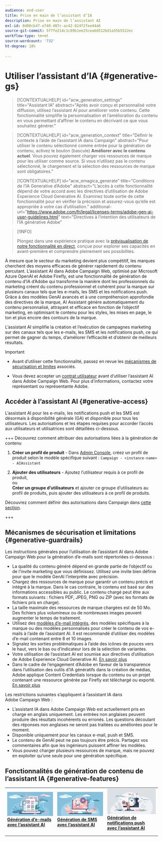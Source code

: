 ```yaml
---
audience: end-user
title: Prise en main de l’assistant d’IA
description: Prise en main de l’assistant AI
exl-id: 0d00cb47-e740-407c-ac42-824f2fee44a6
source-git-commit: 5f7fe214c1c89b1ee25cea6d512bd1a55b5522ec
workflow-type: tm+mt
source-wordcount: '732'
ht-degree: 18%

---
```


# Utiliser l’assistant d’IA {#generative-gs}

>[!CONTEXTUALHELP]
>id="acw_generation_settings"
>title="Assistant IA"
>abstract="Après avoir conçu et personnalisé votre diffusion, utilisez l’assistant AI pour améliorer votre contenu. Cette fonctionnalité simplifie la personnalisation et l’amélioration du contenu en vous permettant d’affiner le contenu en décrivant ce que vous souhaitez générer."

>[!CONTEXTUALHELP]
>id="acw_generation_context"
>title="Définir le contexte à l’aide de l’assistant IA dans Campaign"
>abstract="Pour utiliser le contenu sélectionné comme entrée pour la génération de contenu, activez le bouton (bascule) **Améliorer avec le contenu actuel**. Vous pouvez également charger vos ressources de marque pour les utiliser comme source. Si vous n’utilisez pas le contenu sélectionné, le chargement et la sélection des ressources de marque sont obligatoires."

>[!CONTEXTUALHELP]
>id="acw_emagica_generate"
>title="Conditions de l’IA Generative d’Adobe"
>abstract="L’accès à cette fonctionnalité dépend de votre accord avec les directives d’utilisation de Adobe Experience Cloud Generative AI. Examinez toute sortie de cette fonctionnalité pour en vérifier la précision et assurez-vous qu’elle est appropriée à votre cas d’utilisation."
>additional-url="https://www.adobe.com/fr/legal/licenses-terms/adobe-gen-ai-user-guidelines.html" text="Directives à l’intention des utilisateurs de l’IA générative Adobe"

>[!INFO]
>
>Plongez dans une expérience pratique avec la [prévisualisation de notre fonctionnalité en direct](https://experienceleague.adobe.com/fr/apps/journey-optimizer/ai-assistant-content-accelerator), conçue pour explorer ses capacités en avant-première et comprendre pleinement ses possibilités.

À mesure que le secteur du marketing devient plus compétitif, les marques cherchent des moyens efficaces de générer rapidement du contenu percutant. L’assistant AI dans Adobe Campaign Web, optimisé par Microsoft Azure OpenAI et Adobe Firefly, est une fonctionnalité de génération de contenu d’IA d’Adobe qui transforme la manière dont les professionnels du marketing créent du contenu professionnel et cohérent pour la marque sur plusieurs canaux tels que les e-mails, les SMS et les notifications push. Grâce à des modèles GenAI avancés et à une compréhension approfondie des directives de la marque, AI Assistant génère automatiquement du contenu personnalisé, attrayant et efficace en fonction de l’objectif marketing, en optimisant le contenu pour les styles, les mises en page, le ton et plus encore des contours de la marque.

L’assistant AI simplifie la création et l’exécution de campagnes marketing sur des canaux tels que les e-mails, les SMS et les notifications push, ce qui permet de gagner du temps, d’améliorer l’efficacité et d’obtenir de meilleurs résultats.

>[!IMPORTANT]
>
>* Avant d’utiliser cette fonctionnalité, passez en revue les [mécanismes de sécurisation et limites](#generative-guardrails) associés.
>
>* Vous devez accepter un [contrat utilisateur](https://www.adobe.com/fr/legal/licenses-terms/adobe-dx-gen-ai-user-guidelines.html) avant d’utiliser l’assistant AI dans Adobe Campaign Web. Pour plus d’informations, contactez votre représentant ou représentante Adobe.

## Accéder à l’assistant AI {#generative-access}

L’assistant AI pour les e-mails, les notifications push et les SMS est désormais à disponibilité générale (GA) et disponible pour tous les utilisateurs. Les autorisations et les étapes requises pour accorder l’accès aux utilisateurs et utilisatrices sont détaillées ci-dessous.

+++ Découvrez comment attribuer des autorisations liées à la génération de contenu

1. **Créer un profil de produit** - Dans [Admin Console](https://stage.adminconsole.adobe.com/), créez un profil de produit selon le modèle spécifique suivant :
   `Campaign - <instance-name> - AIAssistant`

1. **Ajouter des utilisateurs** - Ajoutez l’utilisateur requis à ce profil de produit,\
   ou\
   **Créer un groupe d’utilisateurs** et ajouter ce groupe d’utilisateurs au profil de produits, puis ajouter des utilisateurs à ce profil de produits.

Découvrez comment définir des autorisations dans Campaign dans [cette section](../get-started/permissions.md).

+++

## Mécanismes de sécurisation et limitations {#generative-guardrails}

Les instructions générales pour l’utilisation de l’assistant AI dans Adobe Campaign Web pour la génération d’e-mails sont répertoriées ci-dessous :

* La qualité du contenu généré dépend en grande partie de l’objectif ou de l’invite marketing que vous définissez. Utilisez une invite bien définie pour que le modèle GenAI l’interprète avec précision.
* Chargez des ressources de marque pour garantir un contenu précis et intégré à la marque. Dans le cas contraire, le contenu est basé sur des informations accessibles au public. Le contenu chargé peut être aux formats suivants : fichiers PDF, JPEG, PNG ou ZIP (avec les formats de fichiers pris en charge).
* La taille maximale des ressources de marque chargées est de 50 Mo. Des fichiers plus volumineux ou de nombreuses images peuvent augmenter le temps de traitement.
* Utilisez des [modèles d’e-mail intégrés](../email/create-email-templates.md), des modèles spécifiques à la marque ou des modèles personnalisés pour créer le contenu de vos e-mails à l’aide de l’assistant AI. Il est recommandé d’utiliser des modèles d’e-mail contenant entre 8 et 10 images.
* Signalez les sorties problématiques à l’aide des icônes de pouces vers le haut, vers le bas ou d’indicateur lors de la sélection de variantes.
* Votre utilisation de l’assistant AI est soumise aux directives d’utilisation de Adobe Experience Cloud Generative AI. [En savoir plus](https://www.adobe.com/fr/legal/licenses-terms/adobe-dx-gen-ai-user-guidelines.html)
* Dans le cadre de l’engagement d’Adobe en faveur de la transparence dans l’utilisation des outils d’IA génératifs dans la création de médias, Adobe applique Content Credentials lorsque du contenu ou un projet contenant une ressource générée par Firefly est téléchargé ou exporté. [En savoir plus](https://helpx.adobe.com/fr/firefly/using/content-credentials.html)

Les restrictions suivantes s’appliquent à l’assistant IA dans Adobe Campaign Web :

* L’assistant IA dans Adobe Campaign Web est actuellement pris en charge en anglais uniquement. Les entrées non anglaises peuvent produire des résultats incohérents ou erronés. Les questions découlant des réponses non anglaises ne seront pas traitées ou améliorées pour le moment.
* Disponible uniquement pour les canaux e-mail, push et SMS.
* Le contenu de GenAI peut ne pas toujours être précis. Partagez vos commentaires afin que les ingénieurs puissent affiner les modèles.
* Vous pouvez charger plusieurs ressources de marque, mais ne pouvez en exploiter qu’une seule pour une génération spécifique.

## Fonctionnalités de génération de contenu de l’assistant IA {#generative-features}

<table style="table-layout:fixed"><tr style="border: 0;">
<td>
<a href="generative-content.md">
<img alt="[Génération d’e-mails avec l’assistant AI]" src="assets/do-not-localize/text-genai.jpeg">
</a>
<div>
<a href="generative-content.md"><strong>Génération d’e-mails avec l’assistant AI</strong></a>
</div>
<p>
</td>
<td>
<a href="generative-sms.md">
<img alt="[Génération de SMS avec l’assistant AI]" src="assets/do-not-localize/image-genai.jpeg">
</a>
<div><a href="generative-sms.md"><strong>Génération de SMS avec l’assistant AI</strong>
</div>
<p>
</td>
<td>
<a href="generative-push.md">
<img alt="[Génération de notifications push avec l’assistant AI]" src="assets/do-not-localize/email-genai.jpeg">
</a>
<div>
<a href="generative-push.md"><strong>Génération de notifications push avec l’assistant AI</strong></a>
</div>
<p></td>
</tr></table>